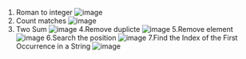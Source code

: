 1. Roman to integer
![image](https://github.com/user-attachments/assets/8f9e6144-243a-4add-b1c3-acf756159917)
2. Count matches
![image](https://github.com/user-attachments/assets/74f28a92-c370-408a-9006-d2737337c0b9)
3. Two Sum
![image](https://github.com/user-attachments/assets/fb82b2c9-20be-417a-ad9f-845356ed2061)
4.Remove duplicte
![image](https://github.com/user-attachments/assets/ac89f223-667b-47cc-8c1e-d5fef55a3278)
5.Remove element
![image](https://github.com/user-attachments/assets/6d3b5b42-d9ad-4e11-9e8f-793f93a6c1b4)
6.Search the position
![image](https://github.com/user-attachments/assets/f28f6446-4c7c-48ee-9ade-74bf49c15156)
7.Find the Index of the First Occurrence in a String
![image](https://github.com/user-attachments/assets/7a57f4cf-d48d-4021-9b86-903188336031)





